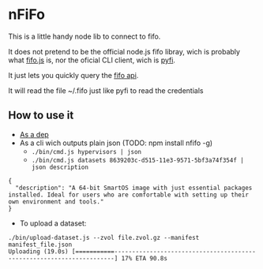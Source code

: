 # nFiFo

This is a little handy node lib to connect to fifo.

It does not pretend to be the official node.js fifo libray, wich is probably what [fifo.js](https://github.com/project-fifo/fifo.js) is, nor the oficial CLI client, wich is [pyfi](https://github.com/project-fifo/pyfi).

It just lets you quickly query the [fifo api](https://project-fifo.net/display/PF/API).

It will read the file ~/.fifo just like pyfi to read the credentials

## How to use it

* [As a dep](https://github.com/project-fifo/nfifo/tests/)
* As a cli wich outputs plain json (TODO: npm install nfifo -g)
	* ```./bin/cmd.js hypervisors | json```
	* ```./bin/cmd.js datasets 8639203c-d515-11e3-9571-5bf3a74f354f | json description```
```
{
  "description": "A 64-bit SmartOS image with just essential packages installed. Ideal for users who are comfortable with setting up their own environment and tools."
}
```

* To upload a dataset:
```
./bin/upload-dataset.js --zvol file.zvol.gz --manifest manifest_file.json
Uploading (19.0s) [===========----------------------------------------------------------------------] 17% ETA 90.8s
```


